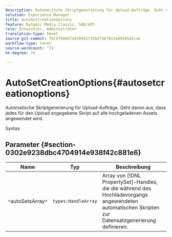 ```yaml
---
description: Automatische Skriptgenerierung für Upload-Aufträge. Geht davon aus, dass jedes für den Upload angegebene Skript auf alle hochgeladenen Assets angewendet wird.
solution: Experience Manager
title: AutoSetCreationOptions
feature: Dynamic Media Classic, SDK/API
role: Entwickler, Administrator
translation-type: tm+mt
source-git-commit: f6c97606d7a4209427316d7367013ad9585a5cae
workflow-type: tm+mt
source-wordcount: '71'
ht-degree: 7%

---
```



# AutoSetCreationOptions{#autosetcreationoptions}

Automatische Skriptgenerierung für Upload-Aufträge. Geht davon aus, dass jedes für den Upload angegebene Skript auf alle hochgeladenen Assets angewendet wird.

Syntax

## Parameter {#section-0302e9238dbc4704914e938f42c881e6}

| Name | Typ | Beschreibung |
|---|---|---|
| `*`autoSetsArray`*` | `types:HandleArray` | Array von [!DNL PropertySet]-Handles, die die während des Hochladevorgangs angewendeten automatischen Skripten zur Datensatzgenerierung definieren. |

